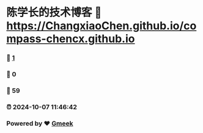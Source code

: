 # 陈学长的技术博客 :link: https://ChangxiaoChen.github.io/compass-chencx.github.io 
### :page_facing_up: [1](https://ChangxiaoChen.github.io/compass-chencx.github.io/tag.html) 
### :speech_balloon: 0 
### :hibiscus: 59 
### :alarm_clock: 2024-10-07 11:46:42 
### Powered by :heart: [Gmeek](https://github.com/Meekdai/Gmeek)
